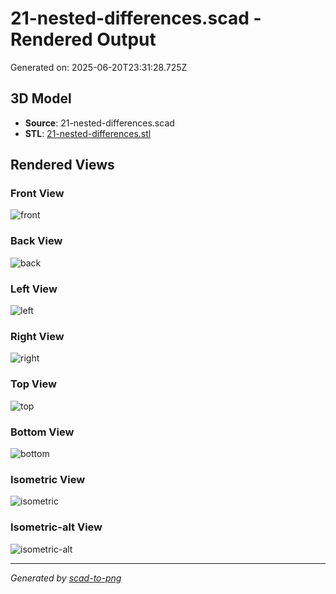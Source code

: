 # 21-nested-differences.scad - Rendered Output

Generated on: 2025-06-20T23:31:28.725Z

## 3D Model

- **Source**: 21-nested-differences.scad
- **STL**: [21-nested-differences.stl](./21-nested-differences.stl)

## Rendered Views

### Front View
![front](./front.png)

### Back View
![back](./back.png)

### Left View
![left](./left.png)

### Right View
![right](./right.png)

### Top View
![top](./top.png)

### Bottom View
![bottom](./bottom.png)

### Isometric View
![isometric](./isometric.png)

### Isometric-alt View
![isometric-alt](./isometric-alt.png)

---
*Generated by [scad-to-png](https://github.com/imjasonh/scad-to-png)*
